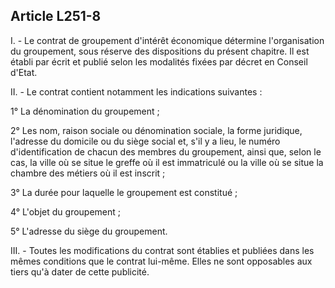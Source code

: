 Article L251-8
----
I. - Le contrat de groupement d'intérêt économique détermine l'organisation du
groupement, sous réserve des dispositions du présent chapitre. Il est établi par
écrit et publié selon les modalités fixées par décret en Conseil d'Etat.

II. - Le contrat contient notamment les indications suivantes :

1° La dénomination du groupement ;

2° Les nom, raison sociale ou dénomination sociale, la forme juridique,
l'adresse du domicile ou du siège social et, s'il y a lieu, le numéro
d'identification de chacun des membres du groupement, ainsi que, selon le cas,
la ville où se situe le greffe où il est immatriculé ou la ville où se situe la
chambre des métiers où il est inscrit ;

3° La durée pour laquelle le groupement est constitué ;

4° L'objet du groupement ;

5° L'adresse du siège du groupement.

III. - Toutes les modifications du contrat sont établies et publiées dans les
mêmes conditions que le contrat lui-même. Elles ne sont opposables aux tiers
qu'à dater de cette publicité.
